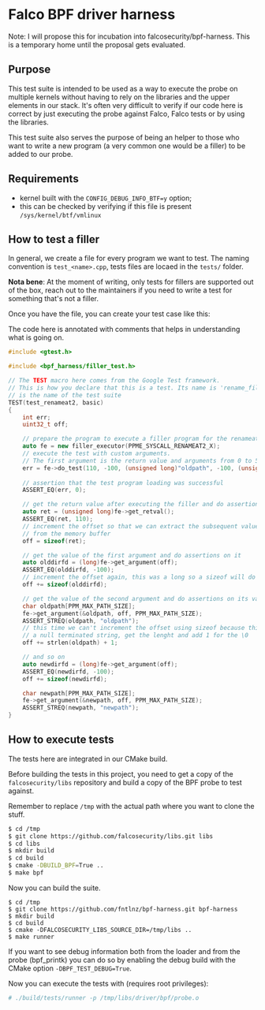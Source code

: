 # Falco BPF driver harness

Note: I will propose this for incubation into falcosecurity/bpf-harness. This is a
temporary home until the proposal gets evaluated.


## Purpose

This test suite is intended to be used as a way to execute the probe on multiple kernels without having to rely on the
libraries and the upper elements in our stack. It's often very difficult to verify if our code here is correct by just
executing the probe against Falco, Falco tests or by using the libraries.

This test suite also serves the purpose of being an helper to those who want to write a new program (a very common one
would be a filler) to be added to our probe.

## Requirements

- kernel built with the `CONFIG_DEBUG_INFO_BTF=y` option;
- this can be checked by verifying if this file is present `/sys/kernel/btf/vmlinux`


## How to test a filler

In general, we create a file for every program we want to test. The naming convention
is `test_<name>.cpp`, tests files are locaed in the `tests/` folder.

**Nota bene**: At the moment of writing, only tests for fillers are supported out of the box, reach out
to the maintainers if you need to write a test for something that's not a filler.

Once you have the file, you can create your test case like this:

The code here is annotated with comments that helps in understanding what is going on.


```cpp
#include <gtest.h>

#include <bpf_harness/filler_test.h>

// The TEST macro here comes from the Google Test framework.
// This is how you declare that this is a test. Its name is 'rename_file' and `test_renameat2` is
// is the name of the test suite
TEST(test_renameat2, basic)
{
	int err;
	uint32_t off;

	// prepare the program to execute a filler program for the renameat2 syscall (PPME_SYSCALL_RENAMEAT2_X)
	auto fe = new filler_executor(PPME_SYSCALL_RENAMEAT2_X);
	// execute the test with custom arguments.
	// The first argument is the return value and arguments from 0 to 5 can be passed.
	err = fe->do_test(110, -100, (unsigned long)"oldpath", -100, (unsigned long)"newpath");
	
	// assertion that the test program loading was successful
	ASSERT_EQ(err, 0);

	// get the return value after executing the filler and do assertions on it
	auto ret = (unsigned long)fe->get_retval();
	ASSERT_EQ(ret, 110);
	// increment the offset so that we can extract the subsequent values
	// from the memory buffer
	off = sizeof(ret); 

	// get the value of the first argument and do assertions on it
	auto olddirfd = (long)fe->get_argument(off);
	ASSERT_EQ(olddirfd, -100);
	// increment the offset again, this was a long so a sizeof will do again
	off += sizeof(olddirfd);

	// get the value of the second argument and do assertions on its value
	char oldpath[PPM_MAX_PATH_SIZE];
	fe->get_argument(&oldpath, off, PPM_MAX_PATH_SIZE);
	ASSERT_STREQ(oldpath, "oldpath");
	// this time we can't increment the offset using sizeof because this was
	// a null terminated string, get the lenght and add 1 for the \0
	off += strlen(oldpath) + 1;

	// and so on
	auto newdirfd = (long)fe->get_argument(off);
	ASSERT_EQ(newdirfd, -100);
	off += sizeof(newdirfd);

	char newpath[PPM_MAX_PATH_SIZE];
	fe->get_argument(&newpath, off, PPM_MAX_PATH_SIZE);
	ASSERT_STREQ(newpath, "newpath");
}
```

## How to execute tests

The tests here are integrated in our CMake build.

Before building the tests in this project, you need
to get a copy of the `falcosecurity/libs` repository and
build a copy of the BPF probe to test against.

Remember to replace `/tmp` with the actual path where you want to clone the stuff.

```bash
$ cd /tmp
$ git clone https://github.com/falcosecurity/libs.git libs
$ cd libs
$ mkdir build
$ cd build
$ cmake -DBUILD_BPF=True ..
$ make bpf
```

Now you can build the suite.


```
$ cd /tmp
$ git clone https://github.com/fntlnz/bpf-harness.git bpf-harness
$ mkdir build
$ cd build
$ cmake -DFALCOSECURITY_LIBS_SOURCE_DIR=/tmp/libs ..
$ make runner
```

If you want to see debug information both from the loader and from the probe (bpf_printk) you can do so by
enabling the debug build with the CMake option `-DBPF_TEST_DEBUG=True`.

Now you can execute the tests with (requires root privileges):

```bash
# ./build/tests/runner -p /tmp/libs/driver/bpf/probe.o
```
